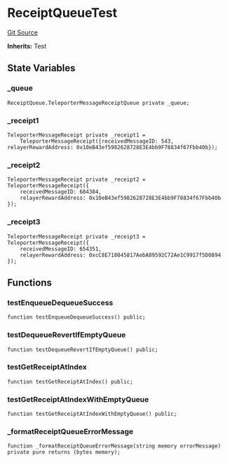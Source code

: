 # ReceiptQueueTest
[Git Source](https://github.com/ava-labs/teleporter/blob/cadc1420fd95195b094eea855b7496cc71b5be2a/src/Teleporter/tests/ReceiptsQueueTests.t.sol)

**Inherits:**
Test


## State Variables
### _queue

```solidity
ReceiptQueue.TeleporterMessageReceiptQueue private _queue;
```


### _receipt1

```solidity
TeleporterMessageReceipt private _receipt1 =
    TeleporterMessageReceipt({receivedMessageID: 543, relayerRewardAddress: 0x10eB43ef5982628728E3E4bb9F78834f67Fbb40b});
```


### _receipt2

```solidity
TeleporterMessageReceipt private _receipt2 = TeleporterMessageReceipt({
    receivedMessageID: 684384,
    relayerRewardAddress: 0x10eB43ef5982628728E3E4bb9F78834f67Fbb40b
});
```


### _receipt3

```solidity
TeleporterMessageReceipt private _receipt3 = TeleporterMessageReceipt({
    receivedMessageID: 654351,
    relayerRewardAddress: 0xcC8E718045817AebA89592C72Ae1C9917f5D0894
});
```


## Functions
### testEnqueueDequeueSuccess


```solidity
function testEnqueueDequeueSuccess() public;
```

### testDequeueRevertIfEmptyQueue


```solidity
function testDequeueRevertIfEmptyQueue() public;
```

### testGetReceiptAtIndex


```solidity
function testGetReceiptAtIndex() public;
```

### testGetReceiptAtIndexWithEmptyQueue


```solidity
function testGetReceiptAtIndexWithEmptyQueue() public;
```

### _formatReceiptQueueErrorMessage


```solidity
function _formatReceiptQueueErrorMessage(string memory errorMessage) private pure returns (bytes memory);
```

